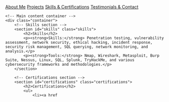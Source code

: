 <!DOCTYPE html>
<html lang="en">
<head>
    <meta charset="UTF-8">
    <meta name="viewport" content="width=device-width, initial-scale=1.0">
    <title>Skills & Certifications - Toby Williams</title>
    <link rel="stylesheet" href="styles.css">
</head>
<body>
    <!-- Navigation bar -->
    <nav>
        <a href="index.html">About Me</a>
        <a href="projects.html">Projects</a>
        <a href="skills-certifications.html">Skills & Certifications</a>
        <a href="testimonials-contact.html">Testimonials & Contact</a>
    </nav>

    <!-- Main content container -->
    <div class="container">
        <!-- Skills section -->
        <section id="skills" class="skills">
            <h2>Skills</h2>
            <p><strong>Skills:</strong> Penetration testing, vulnerability assessment, network security, ethical hacking, incident response, security risk management, SQL querying, network monitoring, and analysis.</p>
            <p><strong>Tools:</strong> Nmap, Wireshark, Metasploit, Burp Suite, Nessus, Linux, SQL, Splunk, TryHackMe, and various cybersecurity frameworks and methodologies.</p>
        </section>

        <!-- Certifications section -->
        <section id="certifications" class="certifications">
            <h2>Certifications</h2>
            <ul>
                <li><a href
